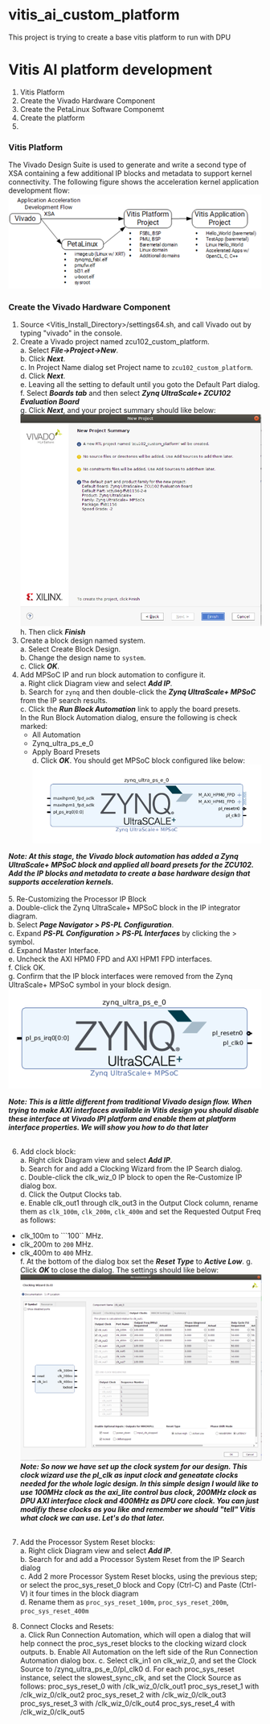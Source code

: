 # vitis_ai_custom_platform
This project is trying to create a base vitis platform to run with DPU


# Vitis AI platform development
1. Vitis Platform<br />
2. Create the Vivado Hardware Component<br />
3. Create the PetaLinux Software Componemt<br />
4. Create the platform<br />
5. 

### Vitis Platform
The Vivado Design Suite is used to generate and write a second type of XSA containing a few additional IP blocks and metadata to support kernel connectivity. The following figure shows the acceleration kernel application development flow:<br />
![vitis_acceleration_flow.PNG](/pic_for_readme/vitis_acceleration_flow.PNG)

### Create the Vivado Hardware Component
1. Source <Vitis_Install_Directory>/settings64.sh, and call Vivado out by typing "vivado" in the console.<br />
2. Create a Vivado project named zcu102_custom_platform.<br />
  a. Select ***File->Project->New***.<br />
  b. Click ***Next***.<br />
  c. In Project Name dialog set Project name to ```zcu102_custom_platform```.<br />
  d. Click ***Next***.<br />
  e. Leaving all the setting to default until you goto the Default Part dialog.<br />
  f. Select ***Boards tab*** and then select ***Zynq UltraScale+ ZCU102 Evaluation Board***<br />
  g. Click ***Next***, and your project summary should like below:<br />
  ![vivado_project_summary.png](/pic_for_readme/vivado_project_summary.png)<br />
  h. Then click ***Finish***<br />
3. Create a block design named system. <br />
  a. Select Create Block Design.<br />
  b. Change the design name to ```system```.<br />
  c. Click ***OK***.<br />
4. Add MPSoC IP and run block automation to configure it.<br />
  a. Right click Diagram view and select ***Add IP***.<br />
  b. Search for ```zynq``` and then double-click the ***Zynq UltraScale+ MPSoC*** from the IP search results.<br />
  c. Click the ***Run Block Automation*** link to apply the board presets.<br />
    In the Run Block Automation dialog, ensure the following is check marked:<br />      
      * All Automation<br />
      * Zynq_ultra_ps_e_0<br />
      * Apply Board Presets<br />
  d. Click ***OK***. You should get MPSoC block configured like below:<br />
  ![block_automation_result.png](/pic_for_readme/block_automation_result.png)<br />

***Note: At this stage, the Vivado block automation has added a Zynq UltraScale+ MPSoC block and applied all board presets for the ZCU102. Add the IP blocks and metadata to create a base hardware design that supports acceleration kernels.***<br /><br />
5. Re-Customizing the Processor IP Block<br />
  a. Double-click the Zynq UltraScale+ MPSoC block in the IP integrator diagram.<br />
  b. Select ***Page Navigator > PS-PL Configuration***.<br />
  c. Expand ***PS-PL Configuration > PS-PL Interfaces*** by clicking the > symbol.<br />
  d. Expand Master Interface.<br />
  e. Uncheck the AXI HPM0 FPD and AXI HPM1 FPD interfaces.<br />
  f. Click OK.<br />
  g. Confirm that the IP block interfaces were removed from the Zynq UltraScale+ MPSoC symbol in your block design.<br />
  ![hp_removed.png](/pic_for_readme/hp_removed.png)<br />
  
***Note: This is a little different from traditional Vivado design flow. When trying to make AXI interfaces available in Vitis design you should disable these interface at Vivado IPI platform and enable them at platform interface properties. We will show you how to do that later***<br><br />

6. Add clock block:<br />
  a. Right click Diagram view and select ***Add IP***.<br />
  b. Search for and add a Clocking Wizard from the IP Search dialog.<br />
  c. Double-click the clk_wiz_0 IP block to open the Re-Customize IP dialog box.<br />
  d. Click the Output Clocks tab.<br />
  e. Enable clk_out1 through clk_out3 in the Output Clock column, rename them as ```clk_100m```, ```clk_200m```, ```clk_400m``` and set the Requested Output Freq as follows: <br />
  * clk_100m to ```100`` MHz.<br />
  * clk_200m to ```200``` MHz.<br />
  * clk_400m to ```400``` MHz.<br />
  f. At the bottom of the dialog box set the ***Reset Type*** to ***Active Low***.
  g. Click ***OK*** to close the dialog.
  The settings should like below:<br />
  ![clock_settings.png](/pic_for_readme/clock_settings.png)<br />
***Note: So now we have set up the clock system for our design. This clock wizard use the pl_clk as input clock and geneatate clocks needed for the whole logic design. In this simple design I would like to use 100MHz clock as the axi_lite control bus clock, 200MHz clock as DPU AXI interface clock and 400MHz as DPU core clock. You can just modifiy these clocks as you like and remember we should "tell" Vitis what clock we can use. Let's do that later.***<br><br />

7. Add the Processor System Reset blocks:<br />
  a. Right click Diagram view and select ***Add IP***.<br />
  b. Search for and add a Processor System Reset from the IP Search dialog<br />
  c. Add 2 more Processor System Reset blocks, using the previous step; or select the proc_sys_reset_0 block and Copy (Ctrl-C) and Paste (Ctrl-V) it four times in the block diagram<br />
  d. Rename them as ```proc_sys_reset_100m```, ```proc_sys_reset_200m```, ```proc_sys_reset_400m```<br />
  
8. Connect Clocks and Resets: <br />
  a. Click Run Connection Automation, which will open a dialog that will help connect the proc_sys_reset blocks to the clocking wizard clock outputs.
  b. Enable All Automation on the left side of the Run Connection Automation dialog box.
  c. Select clk_in1 on clk_wiz_0, and set the Clock Source to /zynq_ultra_ps_e_0/pl_clk0
  d. For each proc_sys_reset instance, select the slowest_sync_clk, and set the Clock Source as follows:
    proc_sys_reset_0 with /clk_wiz_0/clk_out1
    proc_sys_reset_1 with /clk_wiz_0/clk_out2
    proc_sys_reset_2 with /clk_wiz_0/clk_out3
    proc_sys_reset_3 with /clk_wiz_0/clk_out4
    proc_sys_reset_4 with /clk_wiz_0/clk_out5


